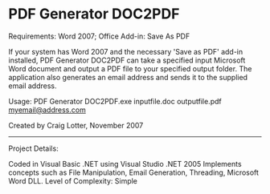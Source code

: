 PDF Generator DOC2PDF
=====================

Requirements: Word 2007; Office Add-in: Save As PDF

If your system has Word 2007 and the necessary 'Save as PDF' add-in installed, PDF Generator DOC2PDF can take a specified input Microsoft Word document and output a PDF file to your specified output folder. The application also generates an email address and sends it to the supplied email address.

Usage:
PDF Generator DOC2PDF.exe inputfile.doc outputfile.pdf myemail@address.com

Created by Craig Lotter, November 2007

*********************************

Project Details:

Coded in Visual Basic .NET using Visual Studio .NET 2005
Implements concepts such as File Manipulation, Email Generation, Threading, Microsoft Word DLL.
Level of Complexity: Simple
